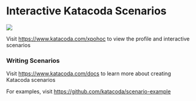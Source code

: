 # Interactive Katacoda Scenarios

[![](http://shields.katacoda.com/katacoda/xpohoc/count.svg)](https://www.katacoda.com/xpohoc "Get your profile on Katacoda.com")

Visit https://www.katacoda.com/xpohoc to view the profile and interactive scenarios

### Writing Scenarios
Visit https://www.katacoda.com/docs to learn more about creating Katacoda scenarios

For examples, visit https://github.com/katacoda/scenario-example
